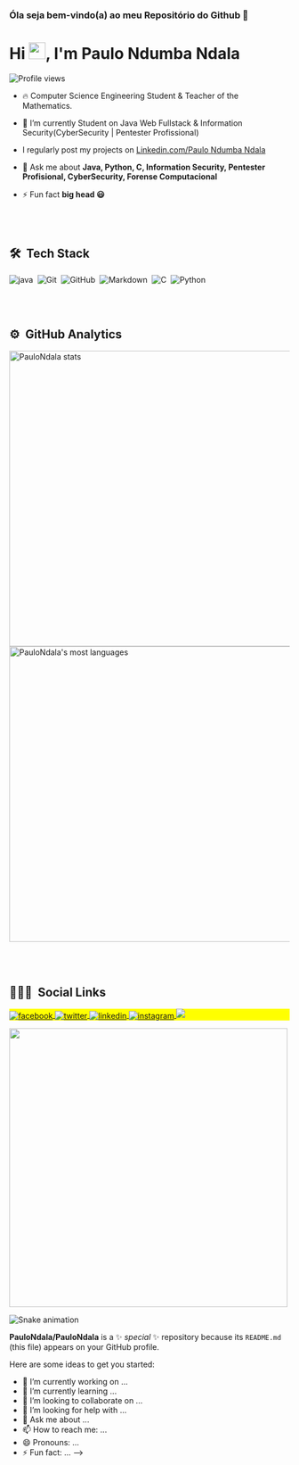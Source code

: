 ### Óla seja bem-vindo(a) ao meu Repositório do Github 👋
<h1 align="left">Hi <img src="https://raw.githubusercontent.com/kaueMarques/kaueMarques/master/hi.gif" width="30px">, I'm Paulo Ndumba Ndala</h1>
<p align="left"> <img src="https://komarev.com/ghpvc/?username=PauloNdala&color=yellow" alt="Profile views" /> </p>

- 🔥 Computer Science Engineering Student & Teacher of the Mathematics.

- 🔭 I’m currently Student on Java Web Fullstack & Information Security(CyberSecurity | Pentester Profissional)

-  I regularly post my projects on [Linkedin.com/Paulo Ndumba Ndala](https://https://www.linkedin.com/in/paulo-ndumba-ndala-163a811a3?lipi=urn%3Ali%3Apage%3Ad_flagship3_profile_view_base_contact_details%3B37vrBQhvRICiMbdcdy84pQ%3D%3D)

- 💬 Ask me about **Java, Python, C, Information Security, Pentester Profisional, CyberSecurity, Forense Computacional**

- ⚡ Fun fact **big head 😃**

<br><br>

## 🛠 &nbsp;Tech Stack

![java](https://img.shields.io/badge/Java-ED8B00?style=for-the-badge&logo=java&logoColor=white)&nbsp;
![Git](https://img.shields.io/badge/-Git-05122A?style=flat&logo=Git)&nbsp;
![GitHub](https://img.shields.io/badge/GitHub-100000?style=for-the-badge&logo=github&logoColor=white)&nbsp;
![Markdown](https://img.shields.io/badge/Markdown-000000?style=for-the-badge&logo=markdown&logoColor=white)&nbsp;
![C](https://img.shields.io/badge/C-00599C?style=for-the-badge&logo=c&logoColor=white)&nbsp;
![Python](https://img.shields.io/badge/Python-14354C?style=for-the-badge&logo=python&logoColor=white)&nbsp;


<br><br>

## ⚙️ &nbsp;GitHub Analytics

<p align="left">
<img width="530em" src="https://github-readme-stats.vercel.app/api?username=PauloNdala&show_icons=true&theme=vision-friendly-dark" alt="PauloNdala stats"/>
<img width="530em" src="https://github-readme-stats.vercel.app/api/top-langs/?username=PauloNdala&layout=compact&theme=vision-friendly-dark" alt="PauloNdala's most languages"/>
</p>

<br><br>

## 👨🏽‍🦲 &nbsp;Social Links

<p align="left" style="background:yellow">
<a href="https://facebook.com/Paulo Ndala Frere" target="_blank">
  <img align="center" src="https://img.shields.io/badge/-Paulo Ndala Frere-1877F2?style=for-the-badge&logo=facebook&logoColor=white" alt="facebook"/>
</a>
<a href="https://twitter.com/HackingWakanda" target="_blank">
  <img align="center" src="https://img.shields.io/badge/-HackingWakanda-05122A?style=flat&logo=twitter" alt="twitter"/>  
</a>
<a href="https://linkedin.com/in/https://www.linkedin.com/in/paulo-ndumba-ndala-163a811a3?lipi=urn%3Ali%3Apage%3Ad_flagship3_profile_view_base_contact_details%3B37vrBQhvRICiMbdcdy84pQ%3D%3D" target="_blank">
  <img align="center" src="https://img.shields.io/badge/-Paulo Ndumba Ndala-05122A?style=flat&logo=linkedin" alt="linkedin"/>
</a>
<a href="https://instagram.com/paulondumbandala" target="_blank">
 <img align="center" src="https://img.shields.io/badge/-paulondumbandala-05122A?style=flat&logo=instagram" alt="instagram"/>
</a>
  <a href = "mailto:paulondumbandala@gmail.com"><img src="https://img.shields.io/badge/-Gmail-%23333?style=for-the-badge&logo=gmail&logoColor=white" target="_blank"></a>
</p>

<img width="500em" src="https://github-readme-twitter-gazf.vercel.app/api?id=HackingWakanda&layout=wide&show_reply=off&show_retweet=off" />

![Snake animation](https://github.com/PauloNdala/PauloNdala/blob/output/github-contribution-grid-snake.svg)
 

**PauloNdala/PauloNdala** is a ✨ _special_ ✨ repository because its `README.md` (this file) appears on your GitHub profile.

Here are some ideas to get you started:

- 🔭 I’m currently working on ...
- 🌱 I’m currently learning ...
- 👯 I’m looking to collaborate on ...
- 🤔 I’m looking for help with ...
- 💬 Ask me about ...
- 📫 How to reach me: ...
- 😄 Pronouns: ...
- ⚡ Fun fact: ...
-->
